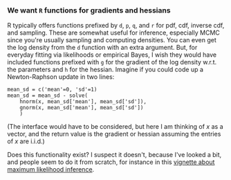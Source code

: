 
### We want `R` functions for gradients and hessians

R typically offers functions prefixed by `d`, `p`, `q`, and `r` for pdf, cdf, inverse cdf, and sampling. These are somewhat useful for inference, especially MCMC since you're usually sampling and computing densities. You can even get the log density from the `d` function with an extra argument. But, for everyday fitting via likelihoods or empirical Bayes, I wish they would have included functions prefixed with `g` for the gradient of the log density w.r.t. the parameters and `h` for the hessian. Imagine if you could code up a Newton-Raphson update in two lines:

    mean_sd = c('mean'=0, 'sd'=1)
    mean_sd = mean_sd - solve( 
        hnorm(x, mean_sd['mean'], mean_sd['sd']), 
        gnorm(x, mean_sd['mean'], mean_sd['sd']) 
        )

(The interface would have to be considered, but here I am thinking of $x$ as a vector, and the return value is the gradient or hessian assuming the entries of $x$ are i.i.d.) 

Does this functionality exist? I suspect it doesn't, because I've looked a bit, and people seem to do it from scratch, for instance in this [vignette about maximum likelihood inference](https://r-forge.r-project.org/scm/viewvc.php/*checkout*/paper/CompStat/maxLik.pdf?revision=1114&root=maxlik&pathrev=1114
). 
 
 

